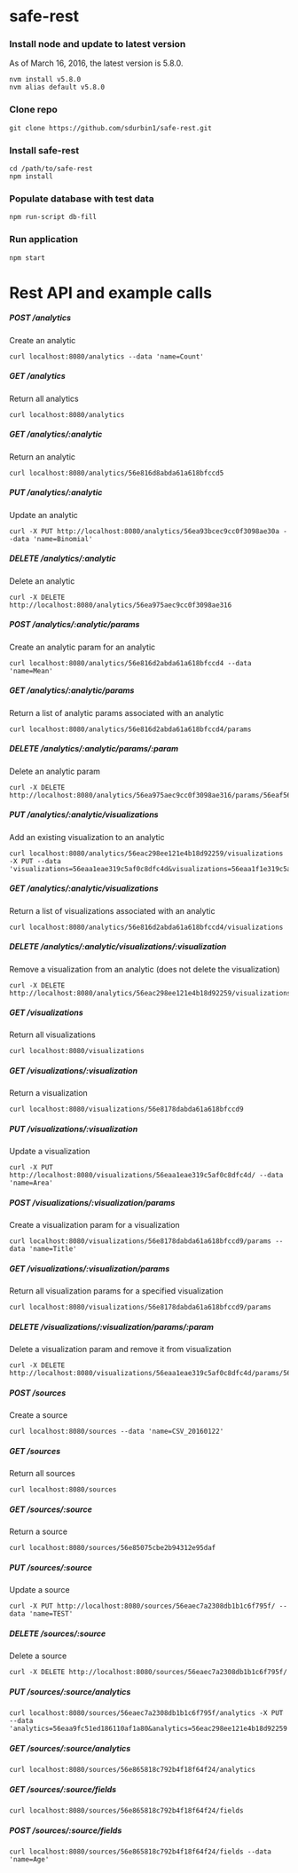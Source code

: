 # safe-rest

### Install node and update to latest version
As of March 16, 2016, the latest version is 5.8.0.
```
nvm install v5.8.0
nvm alias default v5.8.0
```

### Clone repo
```
git clone https://github.com/sdurbin1/safe-rest.git
```

### Install safe-rest
```
cd /path/to/safe-rest
npm install
```

### Populate database with test data
```
npm run-script db-fill
```

### Run application
```
npm start
```

# Rest API and example calls

##### POST /analytics
Create an analytic
```
curl localhost:8080/analytics --data 'name=Count'
```

##### GET /analytics
Return all analytics
```
curl localhost:8080/analytics
```

##### GET /analytics/:analytic
Return an analytic
```
curl localhost:8080/analytics/56e816d8abda61a618bfccd5
```

##### PUT /analytics/:analytic
Update an analytic
```
curl -X PUT http://localhost:8080/analytics/56ea93bcec9cc0f3098ae30a --data 'name=Binomial'
```

##### DELETE /analytics/:analytic
Delete an analytic
```
curl -X DELETE http://localhost:8080/analytics/56ea975aec9cc0f3098ae316
```

##### POST /analytics/:analytic/params
Create an analytic param for an analytic
```
curl localhost:8080/analytics/56e816d2abda61a618bfccd4 --data 'name=Mean' 
```

##### GET /analytics/:analytic/params
Return a list of analytic params associated with an analytic
```
curl localhost:8080/analytics/56e816d2abda61a618bfccd4/params
```

##### DELETE /analytics/:analytic/params/:param
Delete an analytic param
```
curl -X DELETE http://localhost:8080/analytics/56ea975aec9cc0f3098ae316/params/56eaf56002a2ebc41e8e108d
```

##### PUT /analytics/:analytic/visualizations
Add an existing visualization to an analytic
```
curl localhost:8080/analytics/56eac298ee121e4b18d92259/visualizations -X PUT --data 'visualizations=56eaa1eae319c5af0c8dfc4d&visualizations=56eaa1f1e319c5af0c8dfc4f'
```

##### GET /analytics/:analytic/visualizations
Return a list of visualizations associated with an analytic
```
curl localhost:8080/analytics/56e816d2abda61a618bfccd4/visualizations
```
##### DELETE /analytics/:analytic/visualizations/:visualization
Remove a visualization from an analytic (does not delete the visualization)
```
curl -X DELETE http://localhost:8080/analytics/56eac298ee121e4b18d92259/visualizations/56eaa1eae319c5af0c8dfc4d
```

##### GET /visualizations
Return all visualizations
```
curl localhost:8080/visualizations
```

##### GET /visualizations/:visualization
Return a visualization
```
curl localhost:8080/visualizations/56e8178dabda61a618bfccd9
```

##### PUT /visualizations/:visualization
Update a visualization
```
curl -X PUT http://localhost:8080/visualizations/56eaa1eae319c5af0c8dfc4d/ --data 'name=Area'
```

##### POST /visualizations/:visualization/params
Create a visualization param for a visualization
```
curl localhost:8080/visualizations/56e8178dabda61a618bfccd9/params --data 'name=Title'
```
##### GET /visualizations/:visualization/params
Return all visualization params for a specified visualization
```
curl localhost:8080/visualizations/56e8178dabda61a618bfccd9/params
```

##### DELETE /visualizations/:visualization/params/:param
Delete a visualization param and remove it from visualization
```
curl -X DELETE http://localhost:8080/visualizations/56eaa1eae319c5af0c8dfc4d/params/56f13c5d0140724d0da7d1c9
```

##### POST /sources
Create a source
```
curl localhost:8080/sources --data 'name=CSV_20160122'
```

##### GET /sources
Return all sources
```
curl localhost:8080/sources
```

##### GET /sources/:source
Return a source
```
curl localhost:8080/sources/56e85075cbe2b94312e95daf
```

##### PUT /sources/:source
Update a source
```
curl -X PUT http://localhost:8080/sources/56eaec7a2308db1b1c6f795f/ --data 'name=TEST'
```

##### DELETE /sources/:source
Delete a source
```
curl -X DELETE http://localhost:8080/sources/56eaec7a2308db1b1c6f795f/
```

##### PUT /sources/:source/analytics
```
curl localhost:8080/sources/56eaec7a2308db1b1c6f795f/analytics -X PUT --data 'analytics=56eaa9fc51ed186110af1a80&analytics=56eac298ee121e4b18d92259'
```

##### GET /sources/:source/analytics
```
curl localhost:8080/sources/56e865818c792b4f18f64f24/analytics
```

##### GET /sources/:source/fields
```
curl localhost:8080/sources/56e865818c792b4f18f64f24/fields 
```

##### POST /sources/:source/fields
```
curl localhost:8080/sources/56e865818c792b4f18f64f24/fields --data 'name=Age'
```
